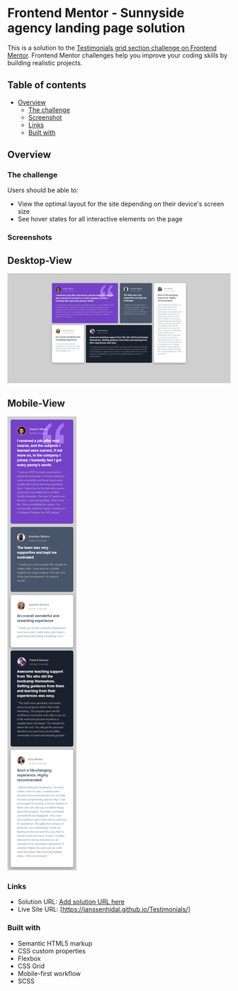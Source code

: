 # Frontend Mentor - Sunnyside agency landing page solution

This is a solution to the [Testimonials grid section challenge on Frontend Mentor](https://www.frontendmentor.io/challenges/testimonials-grid-section-Nnw6J7Un7). Frontend Mentor challenges help you improve your coding skills by building realistic projects. 

## Table of contents

- [Overview](#overview)
  - [The challenge](#the-challenge)
  - [Screenshot](#screenshots)
  - [Links](#links)
  - [Built with](#built-with)

## Overview

### The challenge

Users should be able to:

- View the optimal layout for the site depending on their device's screen size
- See hover states for all interactive elements on the page

### Screenshots

## Desktop-View
![](./destkop_view.jpg)

## Mobile-View

![](./mobile-view.jpeg)



### Links

- Solution URL: [Add solution URL here](https://your-solution-url.com)
- Live Site URL: [https://janssenhidal.github.io/Testimonials/]


### Built with

- Semantic HTML5 markup
- CSS custom properties
- Flexbox
- CSS Grid
- Mobile-first workflow
- SCSS